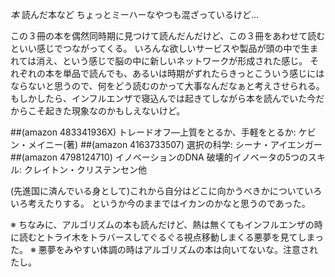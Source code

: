 *本* 読んだ本など
ちょっとミーハーなやつも混ざっているけど…

この３冊の本を偶然同時期に見つけて読んだんだけど、この３冊をあわせて読むといい感じでつながってくる。
いろんな欲しいサービスや製品が頭の中で生まれては消え、という感じで脳の中に新しいネットワークが形成された感じ。
それぞれの本を単品で読んでも、あるいは時期がずれたらきっとこういう感じにはならないと思うので、何をどう読むのかって大事なんだなぁと考えさせられる。
もしかしたら、インフルエンザで寝込んでは起きてしながら本を読んでいた今だからこそ起きた現象なのかもしえないけど。

##(amazon 483341936X)  トレードオフ―上質をとるか、手軽をとるか: ケビン・メイニー(著)
##(amazon 4163733507)  選択の科学: シーナ・アイエンガー
##(amazon 4798124710)  イノベーションのDNA 破壊的イノベータの5つのスキル: クレイトン・クリステンセン他

(先進国に済んでいる身として)これから自分はどこに向かうべきかについていろいろ考えたりする。
というか今のままではイカンのかなと思うのであった。

※ ちなみに、アルゴリズムの本も読んだけど、熱は無くてもインフルエンザの時に読むとトライ木をトラバースしてぐるぐる視点移動しまくる悪夢を見てしまった。
※ 悪夢をみやすい体調の時はアルゴリズムの本は向いてないな。注意されたし。
